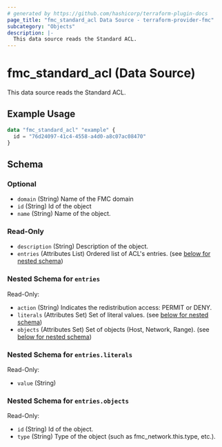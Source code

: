 ```yaml
---
# generated by https://github.com/hashicorp/terraform-plugin-docs
page_title: "fmc_standard_acl Data Source - terraform-provider-fmc"
subcategory: "Objects"
description: |-
  This data source reads the Standard ACL.
---
```


# fmc_standard_acl (Data Source)

This data source reads the Standard ACL.

## Example Usage

```terraform
data "fmc_standard_acl" "example" {
  id = "76d24097-41c4-4558-a4d0-a8c07ac08470"
}
```

<!-- schema generated by tfplugindocs -->
## Schema

### Optional

- `domain` (String) Name of the FMC domain
- `id` (String) Id of the object
- `name` (String) Name of the object.

### Read-Only

- `description` (String) Description of the object.
- `entries` (Attributes List) Ordered list of ACL's entries. (see [below for nested schema](#nestedatt--entries))

<a id="nestedatt--entries"></a>
### Nested Schema for `entries`

Read-Only:

- `action` (String) Indicates the redistribution access: PERMIT or DENY.
- `literals` (Attributes Set) Set of literal values. (see [below for nested schema](#nestedatt--entries--literals))
- `objects` (Attributes Set) Set of objects (Host, Network, Range). (see [below for nested schema](#nestedatt--entries--objects))

<a id="nestedatt--entries--literals"></a>
### Nested Schema for `entries.literals`

Read-Only:

- `value` (String)


<a id="nestedatt--entries--objects"></a>
### Nested Schema for `entries.objects`

Read-Only:

- `id` (String) Id of the object.
- `type` (String) Type of the object (such as fmc_network.this.type, etc.).
